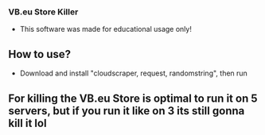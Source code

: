 ### VB.eu Store Killer

- This software was made for educational usage only!

## How to use?

- Download and install "cloudscraper, request, randomstring", then run

## For killing the VB.eu Store is optimal to run it on 5 servers, but if you run it like on 3 its still gonna kill it lol